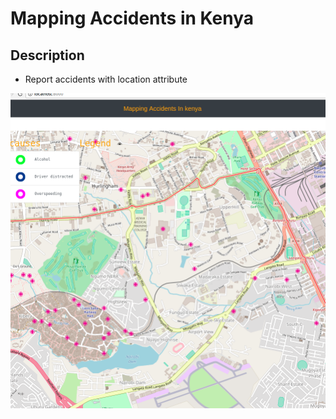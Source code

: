 # Mapping Accidents in Kenya

## Description

- Report accidents with location attribute

[![Accidents app](static/accidents.png)](https://www.youtube.com/watch?v=pM1moK0JSQc&t=30s "Accidents app")
